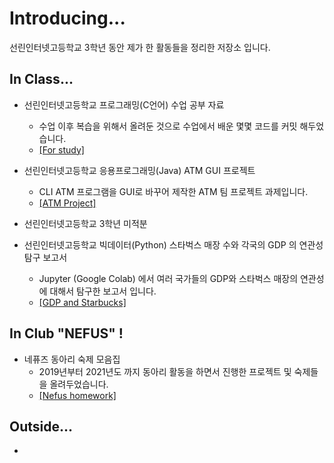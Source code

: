 # Introducing...
선린인터넷고등학교 3학년 동안 제가 한 활동들을 정리한 저장소 입니다.

## In Class...
- 선린인터넷고등학교 프로그래밍(C언어) 수업 공부 자료
    - 수업 이후 복습을 위해서 올려둔 것으로 수업에서 배운 몇몇 코드를 커밋 해두었습니다.
    - <a href="https://github.com/insung3511/sunrin-programmingClass">[For study]</a> <br/>

- 선린인터넷고등학교 응용프로그래밍(Java) ATM GUI 프로젝트
    - CLI ATM 프로그램을 GUI로 바꾸어 제작한 ATM 팀 프로젝트 과제입니다.
    - <a href="https://github.com/insung3511/javaATM-project">[ATM Project]</a> <br/>

- 선린인터넷고등학교 3학년 미적분

- 선린인터넷고등학교 빅데이터(Python) 스타벅스 매장 수와 각국의 GDP 의 연관성 탐구 보고서
    - Jupyter (Google Colab) 에서 여러 국가들의 GDP와 스타벅스 매장의 연관성에 대해서 탐구한 보고서 입니다.
    - <a href="https://github.com/insung3511/2021-bigdata-class-report">[GDP and Starbucks]</a> <br/>

## In Club "NEFUS" !
- 네퓨즈 동아리 숙제 모음집
    - 2019년부터 2021년도 까지 동아리 활동을 하면서 진행한 프로젝트 및 숙제들을 올려두었습니다.
    - <a href="https://github.com/insung3511/nefus-homeworks">[Nefus homework]</a>

## Outside...
- 